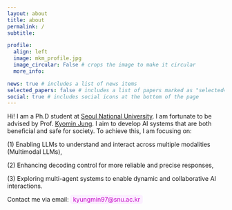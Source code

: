 ```yaml
---
layout: about
title: about
permalink: /
subtitle: 

profile:
  align: left
  image: mkm_profile.jpg
  image_circular: False # crops the image to make it circular
  more_info:

news: true # includes a list of news items
selected_papers: false # includes a list of papers marked as "selected={true}"
social: true # includes social icons at the bottom of the page
---
```


Hi! I am a Ph.D student at [Seoul National University](http://milab.snu.ac.kr). I am fortunate to be advised by Prof. [Kyomin Jung](http://milab.snu.ac.kr/kjung/index.html). I aim to develop AI systems that are both beneficial and safe for society. To achieve this, I am focusing on:

(1) Enabling LLMs to understand and interact across multiple modalities (Multimodal LLMs),

(2) Enhancing decoding control for more reliable and precise responses,

(3) Exploring multi-agent systems to enable dynamic and collaborative AI interactions.

<p>Contact me via email: 
    <span style="background-color: #fbefff; color: #c500c5;  padding: 2px 6px; border-radius: 5px;">
        kyungmin97@snu.ac.kr
    </span>
</p>
